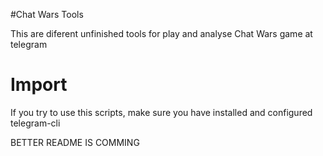 #Chat Wars Tools

This are diferent unfinished tools for play and analyse Chat Wars game at telegram

# Import

If you try to use this scripts, make sure you have installed and configured telegram-cli

BETTER README IS COMMING 